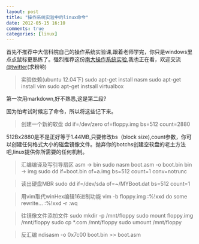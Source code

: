 ```yaml
---
layout: post
title: "操作系统实验中的linux命令"
date: 2012-05-15 16:10
comments: true
categories: [linux]
---
```


首先不推荐中大信科院自己的操作系统实验课,跟着老师学完，你只是windows里点点鼠标更熟练了。强烈推荐这份[南大操作系统实验](http://cslab.nju.edu.cn/opsystem/#MainPage),我也正在看，欢迎交流[@twitter](https://twitter.com/#!/bigbiepineapple)(求粉哟)
>实验依赖(ubuntu 12.04下)
    sudo apt-get install nasm
    sudo apt-get install vim
    sudo apt-get instsall virtualbox

第一次用markdown,好不熟悉,这是第二段?

因为怕考试时候忘了命令，所以将这些记下来。

>创建一个新的软盘
    dd if=/dev/zero of=floppy.img bs=512 count=2880

512Bx2880是不是正好等于1.44MB,只要修改bs（block size),count参数，你可以创建任何格式大小的磁盘镜像文件。抛弃你的botchs创建空软盘的老土方法吧,linux提供你所需要的任何机制。

>汇编编译及写引导扇区
    asm -> bin
    sudo nasm boot.asm -o boot.bin
    bin -> img
    sudo dd if=boot.bin of=a.img bs=512 count=1 conv=notrunc

>读出硬盘MBR
    sudo dd if=/dev/sda of=~/MYBoot.dat bs=512 count=1

>用vim取代winHex编辑16进制功能
    vim -b floppy.img
    :%!xxd
    do some rewrite...
    :%!xxd -r
    :wq

>往镜像文件添加文件
    sudo mkdir -p /mnt/floppy
    sudo mount floppy.img /mnt/floppy
    sudo cp *.com /mnt/floppy
    sudo umount /mnt/floppy

>反汇编
    ndisasm -o 0x7c00 boot.bin >> boot.asm
